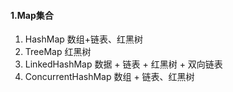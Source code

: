 #### 1.Map集合

1. HashMap 数组+链表、红黑树
2. TreeMap 红黑树
3. LinkedHashMap 数据 + 链表 + 红黑树 + 双向链表
4. ConcurrentHashMap 数组 + 链表、红黑树







